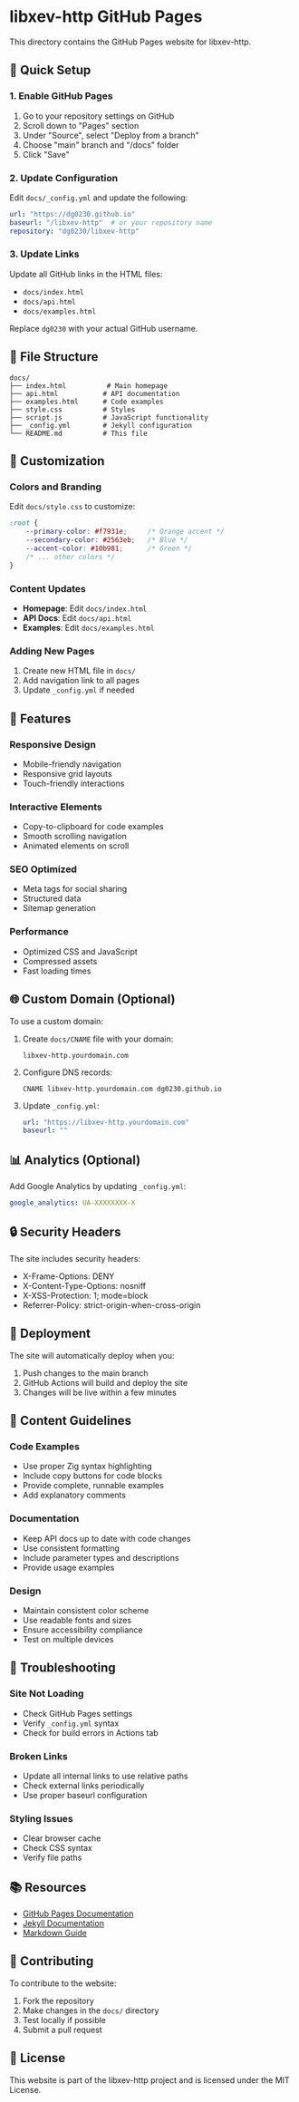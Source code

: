 # libxev-http GitHub Pages

This directory contains the GitHub Pages website for libxev-http.

## 🚀 Quick Setup

### 1. Enable GitHub Pages

1. Go to your repository settings on GitHub
2. Scroll down to "Pages" section
3. Under "Source", select "Deploy from a branch"
4. Choose "main" branch and "/docs" folder
5. Click "Save"

### 2. Update Configuration

Edit `docs/_config.yml` and update the following:

```yaml
url: "https://dg0230.github.io"
baseurl: "/libxev-http"  # or your repository name
repository: "dg0230/libxev-http"
```

### 3. Update Links

Update all GitHub links in the HTML files:
- `docs/index.html`
- `docs/api.html`
- `docs/examples.html`

Replace `dg0230` with your actual GitHub username.

## 📁 File Structure

```
docs/
├── index.html          # Main homepage
├── api.html           # API documentation
├── examples.html      # Code examples
├── style.css          # Styles
├── script.js          # JavaScript functionality
├── _config.yml        # Jekyll configuration
└── README.md          # This file
```

## 🎨 Customization

### Colors and Branding

Edit `docs/style.css` to customize:

```css
:root {
    --primary-color: #f7931e;     /* Orange accent */
    --secondary-color: #2563eb;   /* Blue */
    --accent-color: #10b981;      /* Green */
    /* ... other colors */
}
```

### Content Updates

- **Homepage**: Edit `docs/index.html`
- **API Docs**: Edit `docs/api.html`
- **Examples**: Edit `docs/examples.html`

### Adding New Pages

1. Create new HTML file in `docs/`
2. Add navigation link to all pages
3. Update `_config.yml` if needed

## 🔧 Features

### Responsive Design
- Mobile-friendly navigation
- Responsive grid layouts
- Touch-friendly interactions

### Interactive Elements
- Copy-to-clipboard for code examples
- Smooth scrolling navigation
- Animated elements on scroll

### SEO Optimized
- Meta tags for social sharing
- Structured data
- Sitemap generation

### Performance
- Optimized CSS and JavaScript
- Compressed assets
- Fast loading times

## 🌐 Custom Domain (Optional)

To use a custom domain:

1. Create `docs/CNAME` file with your domain:
   ```
   libxev-http.yourdomain.com
   ```

2. Configure DNS records:
   ```
   CNAME libxev-http.yourdomain.com dg0230.github.io
   ```

3. Update `_config.yml`:
   ```yaml
   url: "https://libxev-http.yourdomain.com"
   baseurl: ""
   ```

## 📊 Analytics (Optional)

Add Google Analytics by updating `_config.yml`:

```yaml
google_analytics: UA-XXXXXXXX-X
```

## 🔒 Security Headers

The site includes security headers:
- X-Frame-Options: DENY
- X-Content-Type-Options: nosniff
- X-XSS-Protection: 1; mode=block
- Referrer-Policy: strict-origin-when-cross-origin

## 🚀 Deployment

The site will automatically deploy when you:
1. Push changes to the main branch
2. GitHub Actions will build and deploy the site
3. Changes will be live within a few minutes

## 📝 Content Guidelines

### Code Examples
- Use proper Zig syntax highlighting
- Include copy buttons for code blocks
- Provide complete, runnable examples
- Add explanatory comments

### Documentation
- Keep API docs up to date with code changes
- Use consistent formatting
- Include parameter types and descriptions
- Provide usage examples

### Design
- Maintain consistent color scheme
- Use readable fonts and sizes
- Ensure accessibility compliance
- Test on multiple devices

## 🐛 Troubleshooting

### Site Not Loading
- Check GitHub Pages settings
- Verify `_config.yml` syntax
- Check for build errors in Actions tab

### Broken Links
- Update all internal links to use relative paths
- Check external links periodically
- Use proper baseurl configuration

### Styling Issues
- Clear browser cache
- Check CSS syntax
- Verify file paths

## 📚 Resources

- [GitHub Pages Documentation](https://docs.github.com/en/pages)
- [Jekyll Documentation](https://jekyllrb.com/docs/)
- [Markdown Guide](https://www.markdownguide.org/)

## 🤝 Contributing

To contribute to the website:

1. Fork the repository
2. Make changes in the `docs/` directory
3. Test locally if possible
4. Submit a pull request

## 📄 License

This website is part of the libxev-http project and is licensed under the MIT License.
